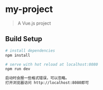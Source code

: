 # my-project

> A Vue.js project

## Build Setup

``` bash
# install dependencies
npm install

# serve with hot reload at localhost:8080
npm run dev

启动时会报一些格式错误，可以忽略。
打开浏览器访问 http://localhost:8080即可
```


